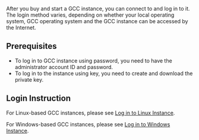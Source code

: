 After you buy and start a GCC instance, you can connect to and log in to it. The login method varies, depending on whether your local operating system, GCC operating system and the GCC instance can be accessed by the Internet. 

## Prerequisites

- To log in to GCC instance using password, you need to have the administrator account ID and password.
- To log in to the instance using key, you need to create and download the private key.
 
## Login Instruction

For Linux-based GCC instances, please see [Log in to Linux Instance](https://www.qcloud.com/document/product/213/5436).

For Windows-based GCC instances, please see [Log in to Windows Instance](https://www.qcloud.com/document/product/213/5435).



